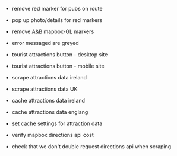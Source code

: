 - remove red marker for pubs on route
- pop up photo/details for red markers
- remove A&B mapbox-GL markers
- error messaged are greyed

- tourist attractions button - desktop site
- tourist attractions button - mobile site
- scrape attractions data ireland
- scrape attractions data UK
- cache attractions data ireland
- cache attractions data englang
- set cache settings for attraction data
- verify mapbox directions api cost
- check that we don't double request directions api when scraping
